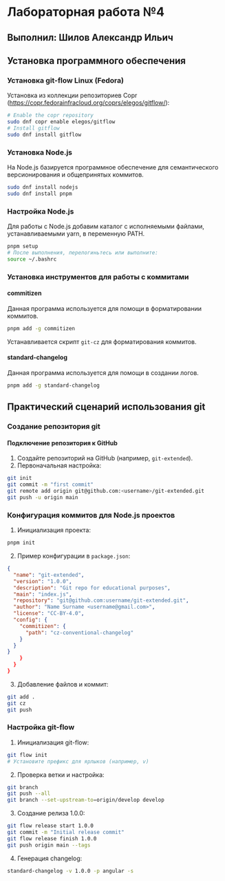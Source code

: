 # Лабораторная работа №4  
## Выполнил: Шилов Александр Ильич

## Установка программного обеспечения

### Установка git-flow Linux (Fedora)

Установка из коллекции репозиториев Copr (https://copr.fedorainfracloud.org/coprs/elegos/gitflow/):

```bash
# Enable the copr repository
sudo dnf copr enable elegos/gitflow
# Install gitflow
sudo dnf install gitflow
```

### Установка Node.js

На Node.js базируется программное обеспечение для семантического версионирования и общепринятых коммитов.

```bash
sudo dnf install nodejs
sudo dnf install pnpm
```

### Настройка Node.js

Для работы с Node.js добавим каталог с исполняемыми файлами, устанавливаемыми yarn, в переменную PATH.

```bash
pnpm setup
# После выполнения, перелогиньтесь или выполните:
source ~/.bashrc
```

### Установка инструментов для работы с коммитами

#### commitizen

Данная программа используется для помощи в форматировании коммитов.

```bash
pnpm add -g commitizen
```

Устанавливается скрипт `git-cz` для форматирования коммитов.

#### standard-changelog

Данная программа используется для помощи в создании логов.

```bash
pnpm add -g standard-changelog
```

## Практический сценарий использования git

### Создание репозитория git

#### Подключение репозитория к GitHub

1. Создайте репозиторий на GitHub (например, `git-extended`).
2. Первоначальная настройка:

```bash
git init
git commit -m "first commit"
git remote add origin git@github.com:<username>/git-extended.git
git push -u origin main
```

### Конфигурация коммитов для Node.js проектов

1. Инициализация проекта:

```bash
pnpm init
```

2. Пример конфигурации в `package.json`:

```json
{
  "name": "git-extended",
  "version": "1.0.0",
  "description": "Git repo for educational purposes",
  "main": "index.js",
  "repository": "git@github.com:username/git-extended.git",
  "author": "Name Surname <username@gmail.com>",
  "license": "CC-BY-4.0",
  "config": {
    "commitizen": {
      "path": "cz-conventional-changelog"
    }
  }
}
    }
  }
}
```

3. Добавление файлов и коммит:

```bash
git add .
git cz
git push
```

### Настройка git-flow

1. Инициализация git-flow:

```bash
git flow init
# Установите префикс для ярлыков (например, v)
```

2. Проверка ветки и настройка:

```bash
git branch
git push --all
git branch --set-upstream-to=origin/develop develop
```

3. Создание релиза 1.0.0:

```bash
git flow release start 1.0.0
git commit -m "Initial release commit"
git flow release finish 1.0.0
git push origin main --tags
```

4. Генерация changelog:

```bash
standard-changelog -v 1.0.0 -p angular -s
